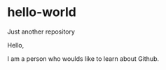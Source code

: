 # hello-world
Just another repository

Hello,

I am a person who woulds like to learn about Github.
